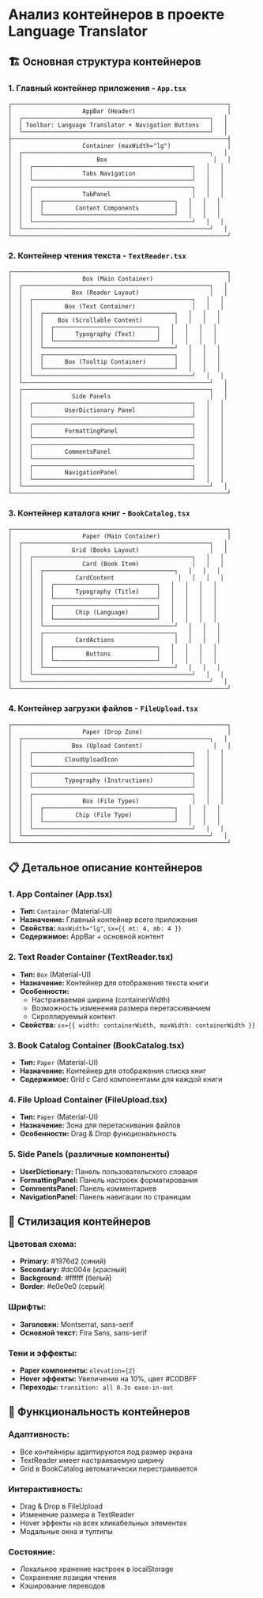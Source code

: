 # Анализ контейнеров в проекте Language Translator

## 🏗️ Основная структура контейнеров

### 1. **Главный контейнер приложения** - `App.tsx`
```
┌─────────────────────────────────────────────────────────────┐
│                    AppBar (Header)                          │
│  ┌─────────────────────────────────────────────────────┐   │
│  │ Toolbar: Language Translator + Navigation Buttons   │   │
│  └─────────────────────────────────────────────────────┘   │
├─────────────────────────────────────────────────────────────┤
│                    Container (maxWidth="lg")                │
│  ┌─────────────────────────────────────────────────────┐   │
│  │                     Box                              │   │
│  │  ┌─────────────────────────────────────────────┐   │   │
│  │  │              Tabs Navigation                │   │   │
│  │  └─────────────────────────────────────────────┘   │   │
│  │  ┌─────────────────────────────────────────────┐   │   │
│  │  │              TabPanel                       │   │   │
│  │  │  ┌─────────────────────────────────────┐   │   │   │
│  │  │  │         Content Components          │   │   │   │
│  │  │  └─────────────────────────────────────┘   │   │   │
│  │  └─────────────────────────────────────────────┘   │   │
│  └─────────────────────────────────────────────────────┘   │
└─────────────────────────────────────────────────────────────┘
```

### 2. **Контейнер чтения текста** - `TextReader.tsx`
```
┌─────────────────────────────────────────────────────────────┐
│                    Box (Main Container)                     │
│  ┌─────────────────────────────────────────────────────┐   │
│  │              Box (Reader Layout)                    │   │
│  │  ┌─────────────────────────────────────────────┐   │   │
│  │  │         Box (Text Container)                │   │   │
│  │  │  ┌─────────────────────────────────────┐   │   │   │
│  │  │  │    Box (Scrollable Content)         │   │   │   │
│  │  │  │  ┌─────────────────────────────┐   │   │   │   │
│  │  │  │  │      Typography (Text)      │   │   │   │   │
│  │  │  │  └─────────────────────────────┘   │   │   │   │
│  │  │  └─────────────────────────────────────┘   │   │   │
│  │  │  ┌─────────────────────────────────────┐   │   │   │
│  │  │  │      Box (Tooltip Container)        │   │   │   │
│  │  │  └─────────────────────────────────────┘   │   │   │
│  │  └─────────────────────────────────────────────┘   │   │
│  └─────────────────────────────────────────────────────┘   │
│  ┌─────────────────────────────────────────────────────┐   │
│  │              Side Panels                            │   │
│  │  ┌─────────────────────────────────────────────┐   │   │
│  │  │         UserDictionary Panel                │   │   │
│  │  └─────────────────────────────────────────────┘   │   │
│  │  ┌─────────────────────────────────────────────┐   │   │
│  │  │         FormattingPanel                     │   │   │
│  │  └─────────────────────────────────────────────┘   │   │
│  │  ┌─────────────────────────────────────────────┐   │   │
│  │  │         CommentsPanel                       │   │   │
│  │  └─────────────────────────────────────────────┘   │   │
│  │  ┌─────────────────────────────────────────────┐   │   │
│  │  │         NavigationPanel                     │   │   │
│  │  └─────────────────────────────────────────────┘   │   │
│  └─────────────────────────────────────────────────────┘   │
└─────────────────────────────────────────────────────────────┘
```

### 3. **Контейнер каталога книг** - `BookCatalog.tsx`
```
┌─────────────────────────────────────────────────────────────┐
│                    Paper (Main Container)                   │
│  ┌─────────────────────────────────────────────────────┐   │
│  │              Grid (Books Layout)                    │   │
│  │  ┌─────────────────────────────────────────────┐   │   │
│  │  │              Card (Book Item)               │   │   │
│  │  │  ┌─────────────────────────────────────┐   │   │   │
│  │  │  │         CardContent                  │   │   │   │
│  │  │  │  ┌─────────────────────────────┐   │   │   │   │
│  │  │  │  │      Typography (Title)     │   │   │   │   │
│  │  │  │  └─────────────────────────────┘   │   │   │   │
│  │  │  │  ┌─────────────────────────────┐   │   │   │   │
│  │  │  │  │      Chip (Language)        │   │   │   │   │
│  │  │  │  └─────────────────────────────┘   │   │   │   │
│  │  │  └─────────────────────────────────────┘   │   │   │
│  │  │  ┌─────────────────────────────────────┐   │   │   │
│  │  │  │         CardActions                 │   │   │   │
│  │  │  │  ┌─────────────────────────────┐   │   │   │   │
│  │  │  │  │         Buttons             │   │   │   │   │
│  │  │  │  └─────────────────────────────┘   │   │   │   │
│  │  │  └─────────────────────────────────────┘   │   │   │
│  │  └─────────────────────────────────────────────┘   │   │
│  └─────────────────────────────────────────────────────┘   │
└─────────────────────────────────────────────────────────────┘
```

### 4. **Контейнер загрузки файлов** - `FileUpload.tsx`
```
┌─────────────────────────────────────────────────────────────┐
│                    Paper (Drop Zone)                        │
│  ┌─────────────────────────────────────────────────────┐   │
│  │              Box (Upload Content)                    │   │
│  │  ┌─────────────────────────────────────────────┐   │   │
│  │  │         CloudUploadIcon                     │   │   │
│  │  └─────────────────────────────────────────────┘   │   │
│  │  ┌─────────────────────────────────────────────┐   │   │
│  │  │         Typography (Instructions)           │   │   │
│  │  └─────────────────────────────────────────────┘   │   │
│  │  ┌─────────────────────────────────────────────┐   │   │
│  │  │              Box (File Types)               │   │   │
│  │  │  ┌─────────────────────────────────────┐   │   │   │
│  │  │  │         Chip (File Type)            │   │   │   │
│  │  │  └─────────────────────────────────────┘   │   │   │
│  │  └─────────────────────────────────────────────┘   │   │
│  └─────────────────────────────────────────────────────┘   │
└─────────────────────────────────────────────────────────────┘
```

## 📋 Детальное описание контейнеров

### **1. App Container (App.tsx)**
- **Тип:** `Container` (Material-UI)
- **Назначение:** Главный контейнер всего приложения
- **Свойства:** `maxWidth="lg"`, `sx={{ mt: 4, mb: 4 }}`
- **Содержимое:** AppBar + основной контент

### **2. Text Reader Container (TextReader.tsx)**
- **Тип:** `Box` (Material-UI)
- **Назначение:** Контейнер для отображения текста книги
- **Особенности:** 
  - Настраиваемая ширина (containerWidth)
  - Возможность изменения размера перетаскиванием
  - Скроллируемый контент
- **Свойства:** `sx={{ width: containerWidth, maxWidth: containerWidth }}`

### **3. Book Catalog Container (BookCatalog.tsx)**
- **Тип:** `Paper` (Material-UI)
- **Назначение:** Контейнер для отображения списка книг
- **Содержимое:** Grid с Card компонентами для каждой книги

### **4. File Upload Container (FileUpload.tsx)**
- **Тип:** `Paper` (Material-UI)
- **Назначение:** Зона для перетаскивания файлов
- **Особенности:** Drag & Drop функциональность

### **5. Side Panels (различные компоненты)**
- **UserDictionary:** Панель пользовательского словаря
- **FormattingPanel:** Панель настроек форматирования
- **CommentsPanel:** Панель комментариев
- **NavigationPanel:** Панель навигации по страницам

## 🎨 Стилизация контейнеров

### **Цветовая схема:**
- **Primary:** #1976d2 (синий)
- **Secondary:** #dc004e (красный)
- **Background:** #ffffff (белый)
- **Border:** #e0e0e0 (серый)

### **Шрифты:**
- **Заголовки:** Montserrat, sans-serif
- **Основной текст:** Fira Sans, sans-serif

### **Тени и эффекты:**
- **Paper компоненты:** `elevation={2}`
- **Hover эффекты:** Увеличение на 10%, цвет #C0DBFF
- **Переходы:** `transition: all 0.3s ease-in-out`

## 🔧 Функциональность контейнеров

### **Адаптивность:**
- Все контейнеры адаптируются под размер экрана
- TextReader имеет настраиваемую ширину
- Grid в BookCatalog автоматически перестраивается

### **Интерактивность:**
- Drag & Drop в FileUpload
- Изменение размера в TextReader
- Hover эффекты на всех кликабельных элементах
- Модальные окна и тултипы

### **Состояние:**
- Локальное хранение настроек в localStorage
- Сохранение позиции чтения
- Кэширование переводов
